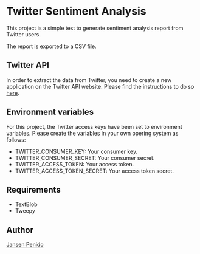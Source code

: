# Twitter Sentiment Analysis
This project is a simple test to generate sentiment analysis report from Twitter users.

The report is exported to a CSV file.

## Twitter API
In order to extract the data from Twitter, you need to create a new application on the Twitter API website. Please find the instructions to do so [here](https://dev.twitter.com/oauth/overview/application-owner-access-tokens).

## Environment variables
For this project, the Twitter access keys have been set to environment variables. Please create the variables in your own opering system as follows:

* TWITTER_CONSUMER_KEY: Your consumer key.
* TWITTER_CONSUMER_SECRET: Your consumer secret.
* TWITTER_ACCESS_TOKEN: Your access token.
* TWITTER_ACCESS_TOKEN_SECRET: Your access token secret.

## Requirements
* TextBlob
* Tweepy

## Author
[Jansen Penido](https://bitbucket.org/jansenpenido)
